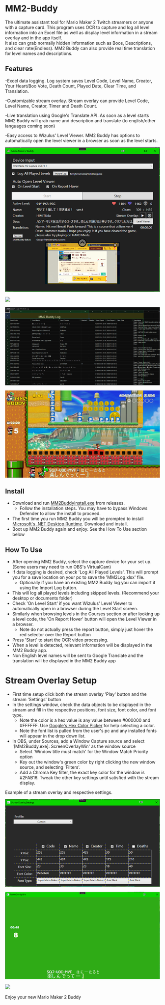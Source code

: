 # MM2-Buddy
The ultimate assistant tool for Mario Maker 2 Twitch streamers or anyone with a capture card.  This program uses OCR to capture and log all level information into an Excel file as well as display level information in a stream overlay and in the app itself.  
It also can grab normally hidden information such as Boos, Descriptions, and clear rate(Endless).  MM2 Buddy can also provide real time translation for level names and descriptions.

## Features
-Excel data logging.  Log system saves Level Code, Level Name, Creator, Your Heart/Boo Vote, Death Count, Played Date, Clear Time, and Translation.

-Customizable stream overlay.  Stream overlay can provide Level Code, Level Name, Creator, Timer and Death Count.

-Live translation using Google's Translate API.  As soon as a level starts MM2 Buddy will grab name and description and translate (to english/other languages coming soon)

-Easy access to Wizulus' Level Viewer.  MM2 Buddy has options to automatically open the level viewer in a browser as soon as the level starts.


![](screenshots/MainAppExample.png)


![](screenshots/ScreenOverlayDemo.gif)


![](screenshots/ExcelLog.png) 


![](screenshots/CustomOverlayExample.png)

## Install
- Download and run [MM2BuddyInstall.exe](https://github.com/Traphiccone/MM2-Buddy/releases) from releases.
	- Follow the installation steps.  You may have to bypass Windows Defender to allow the install to proceed.
- The first time you run MM2 Buddy you will be prompted to install [Microsoft's .NET Desktop Runtime](https://dotnet.microsoft.com/en-us/download/dotnet/thank-you/runtime-desktop-6.0.24-windows-x64-installer?cid=getdotnetcore).  Download and install.
- Boot up MM2 Buddy again and enjoy.  See the How To Use section below


## How To Use
- After opening MM2 Buddy, select the capture device for your set up.  (Some users may need to run OBS's VirtualCam)
- If data logging is desired, check 'Log All Played Levels'.  This will prompt you for a save location on your pc to save the 'MM2Log.xlsx' file.
	- Optionally if you have an existing MM2 Buddy log you can import it using the Import Log button.
- This will log all played levels including skipped levels.  (Recommend your desktop or documents folder)
- Check 'On Level Start' if you want Wizulus' Level Viewer to automatically open in a browser during the Level Start screen.
- Similarly when browsing levels in the Courses section or after looking up a level code, the 'On Report Hover' button will open the Level Viewer in a browser.
	- Note do not actually press the report button, simply just hover the red selector over the Report button
- Press 'Start' to start the OCR video processing.
- When a level is detected, relevant information will be displayed in the MM2 Buddy app.
- Non English level names will be sent to Google Translate and the translation will be displayed in the MM2 Buddy app

# Stream Overlay Setup
- First time setup click both the stream overlay 'Play' button and the stream 'Settings' button
- In the settings window, check the data objects to be displayed in the stream and fill in the respective positions, font size, font color, and font type.
	- Note the color is a hex value is any value between #000000 and #FFFFFF.  Use [Google's Hex Color Picker](https://g.co/kgs/XW78BU) for help selecting a color.
	- Note the font list is pulled from the user's pc and any installed fonts will appear in the drop down list.
- In OBS, under Sources, add a Window Capture source and select '[MM2Buddy.exe]: ScreenOverlayWin' as the window source
	- Select 'Window title must match' for the Window Match Priority option
	- Key out the window's green color by right clicking the new window source, and selecting 'Filters'.
	- Add a Chroma Key filter, the exact key color for the window is #2FAB16.  Tweak the other key settings until satisfied with the stream display.

Example of a stream overlay and respective settings.

![](screenshots/ScreenOverlaySettings.png)

![](screenshots/ScreenOverlayWin.png)

![](screenshots/ScreenOverlayDemo.gif)

Enjoy your new Mario Maker 2 Buddy
